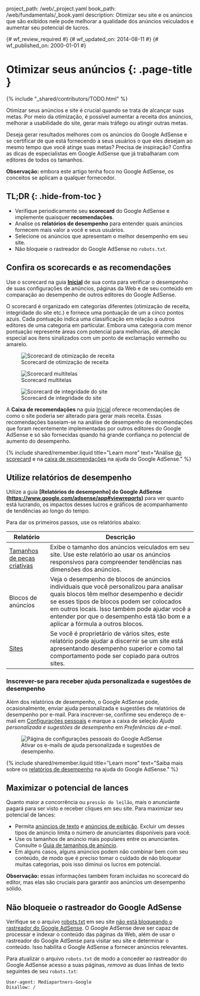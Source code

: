 project_path: /web/_project.yaml
book_path: /web/fundamentals/_book.yaml
description: Otimizar seu site e os anúncios que são exibidos nele pode melhorar a qualidade dos anúncios veiculados e aumentar seu potencial de lucros.

{# wf_review_required #}
{# wf_updated_on: 2014-08-11 #}
{# wf_published_on: 2000-01-01 #}

# Otimizar seus anúncios {: .page-title }

{% include "_shared/contributors/TODO.html" %}



Otimizar seus anúncios e site é crucial quando se trata de alcançar suas metas. Por meio da otimização, é possível aumentar a receita dos anúncios, melhorar a usabilidade do site, gerar mais tráfego ou atingir outras metas.

Deseja gerar resultados melhores com os anúncios do Google AdSense e se certificar de que está fornecendo a seus usuários o que eles desejam ao mesmo tempo que você atinge suas metas? Precisa de inspiração?
Confira as dicas de especialistas em Google AdSense que já trabalharam com editores de todos os tamanhos.

<b>Observação:</b> embora este artigo tenha foco no Google AdSense, os conceitos se aplicam a qualquer fornecedor.


## TL;DR {: .hide-from-toc }
- Verifique periodicamente seu <b>scorecard</b> do Google AdSense e implemente quaisquer <b>recomendações</b>.
- Analise os <b>relatórios de desempenho</b> para entender quais anúncios fornecem mais valor a você e seus usuários.
- Selecione os anúncios que apresentam o melhor desempenho em seu site.
- Não bloqueie o rastreador do Google AdSense no <code>robots.txt</code>.


## Confira os scorecards e as recomendações

Use o scorecard na guia <b>[Inicial](https://www.google.com/adsense/app#home)</b> de sua conta para verificar o desempenho de suas configurações de anúncios, páginas da Web e de seu conteúdo em comparação ao desempenho de outros editores do Google AdSense.

O scorecard é organizado em categorias diferentes (otimização de receita, integridade do site etc.) e fornece uma pontuação de um a cinco pontos azuis. Cada pontuação indica uma classificação em relação a outros editores de uma categoria em particular. Embora uma categoria com menor pontuação represente áreas com potencial para melhorias, dê atenção especial aos itens sinalizados com um ponto de exclamação vermelho ou amarelo.

<figure>
  <img src="images/optimization_score.png" alt="Scorecard de otimização de receita">
  <figcaption>Scorecard de otimização de receita</figcaption>
</figure>

<figure>
  <img src="images/multiscreen_score.png" alt="Scorecard multitelas">
  <figcaption>Scorecard multitelas</figcaption>
</figure>

<figure>
  <img src="images/site_score.png" alt="Scorecard de integridade do site">
  <figcaption>Scorecard de integridade do site</figcaption>
</figure>



A <b>Caixa de recomendações</b> na guia [Inicial](https://www.google.com/adsense/app#home) oferece recomendações de como o site poderia ser alterado para gerar mais receita. 
Essas recomendações baseiam-se na análise de desempenho de recomendações que foram recentemente implementadas por outros editores do Google AdSense e só são fornecidas quando há grande confiança no potencial de aumento do desempenho.

{% include shared/remember.liquid title="Learn more" text="Análise <a href='https://support.google.com/adsense/answer/3006004'>do scorecard</a> e na <a href='https://support.google.com/adsense/answer/1725006'>caixa de recomendações</a> na ajuda do Google AdSense." %}

## Utilize relatórios de desempenho

Utilize a guia <b>[Relatórios de desempenho] do Google AdSense (https://www.google.com/adsense/app#viewreports)</b> para ver quanto está lucrando, os impactos desses lucros e gráficos de acompanhamento de tendências ao longo do tempo.

Para dar os primeiros passos, use os relatórios abaixo:

<table class="mdl-data-table mdl-js-data-table">
    <thead>
    <tr>
      <th>Relatório</th>
      <th>Descrição</th>
    </tr>
  </thead>
  <tbody>
    <tr>
      <td data-th="Relatório">
        <a href="https://support.google.com/adsense/answer/3540509">Tamanhos de peças criativas</a>
      </td>
      <td data-th="Descrição">
        Exibe o tamanho dos anúncios veiculados em seu site. Use este relatório ao usar os anúncios responsivos para compreender tendências nas dimensões dos anúncios.
      </td>
    </tr>
    <tr>
      <td data-th="Relatório">
        Blocos de anúncios
      </td>
      <td data-th="Descrição">
        Veja o desempenho de blocos de anúncios individuais que você personalizou para analisar quais blocos têm melhor desempenho e decidir se esses tipos de blocos podem ser colocados em outros locais. Isso também pode ajudar você a entender por que o desempenho está tão bom e a aplicar a fórmula a outros blocos.
      </td>
    </tr>
    <tr>
      <td data-th="Relatório de"> <a href="https://support.google.com/adsense/answer/1407511">Sites</a>
      </td>
      <td data-th="Descrição">
        Se você é proprietário de vários sites, este relatório pode ajudar a discernir se um site está apresentando desempenho superior e como tal comportamento pode ser copiado para outros sites.
      </td>
    </tr>
  </tbody>
</table>

### Inscrever-se para receber ajuda personalizada e sugestões de desempenho

Além dos relatórios de desempenho, o Google AdSense pode, ocasionalmente, enviar ajuda personalizada e sugestões de relatórios de desempenho por e-mail. Para inscrever-se, confirme seu endereço de e-mail em [Configurações pessoais](https://www.google.com/adsense/app#personalSettings) e marque a caixa de seleção *Ajuda personalizada e sugestões de desempenho* em *Preferências de e-mail*.

<figure>
  <img src="images/adsense-emails.jpg" srcset="images/adsense-emails.jpg 1x, images/adsense-emails-2x.jpg 2x" alt="Página de configurações pessoais do Google AdSense">
  <figcaption>Ativar os e-mails de ajuda personalizada e sugestões de desempenho.</figcaption>
</figure>

{% include shared/remember.liquid title="Learn more" text="Saiba mais sobre os <a href='https://support.google.com/adsense/answer/160562'>relatórios de desempenho</a> na ajuda do Google AdSense." %}

## Maximizar o potencial de lances

Quanto maior a concorrência ou `pressão do leilão`, mais o anunciante pagará para ser visto e receber cliques em seu site. Para maximizar seu potencial de lances:

* Permita [anúncios de texto](https://support.google.com/adsense/answer/185665) e [anúncios de exibição](https://support.google.com/adsense/answer/185666). Excluir um desses tipos de anúncio limita o número de anunciantes disponíveis para você.
* Use os tamanhos de anúncio mais populares entre os anunciantes. Consulte o [Guia de tamanhos de anúncio](https://support.google.com/adsense/answer/6002621).
* Em alguns casos, alguns anúncios podem não combinar bem com seu conteúdo, de modo que é preciso tomar o cuidado de não bloquear muitas categorias, pois isso diminui os lucros em potencial.

<b>Observação:</b> essas informações também foram incluídas no scorecard do editor, mas elas são cruciais para garantir aos anúncios um desempenho sólido.

## Não bloqueie o rastreador do Google AdSense

Verifique se o arquivo [robots.txt](https://support.google.com/webmasters/answer/6062608) em seu site [não está bloqueando o rastreador do Google AdSense](https://support.google.com/adsense/answer/10532).
O Google AdSense deve ser capaz de processar e indexar o conteúdo das páginas da Web, além de usar o rastreador do Google AdSense para visitar seu site e determinar o conteúdo.  Isso habilita o Google AdSense a fornecer anúncios relevantes.

Para atualizar o arquivo `robots.txt` de modo a conceder ao rastreador do Google AdSense acesso a suas páginas, *remova* as duas linhas de texto seguintes de seu `robots.txt`:

    User-agent: Mediapartners-Google
    Disallow: /





